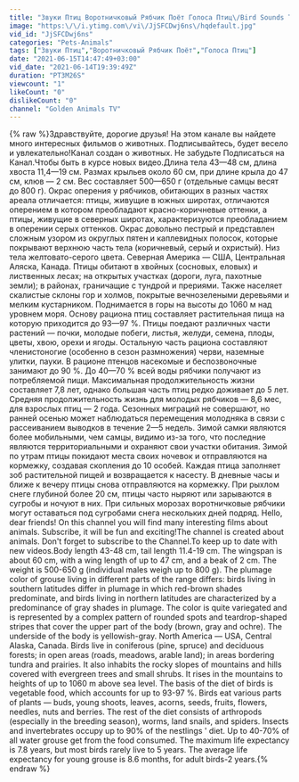 ```yaml
---
title: "Звуки Птиц Воротничковый Рябчик Поёт Голоса Птиц\/Bird Sounds The Collared Grouse Sings The Voices"
image: "https:\/\/i.ytimg.com\/vi\/JjSFCDwj6ns\/hqdefault.jpg"
vid_id: "JjSFCDwj6ns"
categories: "Pets-Animals"
tags: ["Звуки Птиц","Воротничковый Рябчик Поёт","Голоса Птиц"]
date: "2021-06-15T14:47:49+03:00"
vid_date: "2021-06-14T19:39:49Z"
duration: "PT3M26S"
viewcount: "1"
likeCount: "0"
dislikeCount: "0"
channel: "Golden Animals TV"
---
```

{% raw %}Здравствуйте, дорогие друзья! На этом канале вы найдете много интересных фильмов о животных. Подписывайтесь, будет весело и увлекательно!Канал создан о животных.  Не забудьте Подписаться на Канал.Чтобы быть в курсе новых видео.Длина тела 43—48 см, длина хвоста 11,4—19 см. Размах крыльев около 60 см, при длине крыла до 47 см, клюв — 2 см. Вес составляет 500—650 г (отдельные самцы весят до 800 г). Окрас оперения у рябчиков, обитающих в разных частях ареала отличается: птицы, живущие в южных широтах, отличаются оперением в котором преобладают красно-коричневые оттенки, а птицы, живущие в северных широтах, характеризуются преобладанием в оперении серых оттенков. Окрас довольно пестрый и представлен сложным узором из округлых пятен и каплевидных полосок, которые покрывают верхнюю часть тела (коричневый, серый и охристый). Низ тела желтовато-серого цвета. Северная Америка — США, Центральная Аляска, Канада. Птицы обитают в хвойных (сосновых, еловых) и лиственных лесах; на открытых участках (дороги, луга, пахотные земли); в районах, граничащие с тундрой и прериями. Также населяет скалистые склоны гор и холмов, покрытые вечнозелеными деревьями и мелким кустарником. Поднимается в горы на высоты до 1060 м над уровнем моря. Основу рациона птиц составляет растительная пища на которую приходится до 93—97 %. Птицы поедают различных части растений — почки, молодые побеги, листья, желуди, семена, плоды, цветы, хвою, орехи и ягоды. Остальную часть рациона составляют членистоногие (особенно в сезон размножения) черви, наземные улитки, пауки. В рационе птенцов насекомые и беспозвоночные занимают до 90 %. До 40—70 % всей воды рябчики получают из потребляемой пищи. Максимальная продолжительность жизни составляет 7,8 лет, однако большая часть птиц редко доживает до 5 лет. Средняя продолжительность жизнь для молодых рябчиков — 8,6 мес, для взрослых птиц — 2 года. Сезонных миграций не совершают, но ранней осенью может наблюдаться перемещения молодняка в связи с рассеиванием выводков в течение 2—5 недель. Зимой самки являются более мобильными, чем самцы, видимо из-за того, что последние являются территориальными и охраняют свои участки обитания. Зимой по утрам птицы покидают места своих ночевок и отправляются на кормежку, создавая скопления до 10 особей. Каждая птица заполняет зоб растительной пищей и возвращается к насесту. В дневные часы и ближе к вечеру птицы снова отправляются на кормежку. При рыхлом снеге глубиной более 20 см, птицы часто ныряют или зарываются в сугробы и ночуют в них. При сильных морозах воротничковые рябчики могут оставаться под сугробами снега нескольких дней подряд. Hello, dear friends! On this channel you will find many interesting films about animals. Subscribe, it will be fun and exciting!The channel is created about animals. Don't forget to subscribe to the Channel.To keep up to date with new videos.Body length 43-48 cm, tail length 11.4-19 cm. The wingspan is about 60 cm, with a wing length of up to 47 cm, and a beak of 2 cm. The weight is 500-650 g (individual males weigh up to 800 g). The plumage color of grouse living in different parts of the range differs: birds living in southern latitudes differ in plumage in which red-brown shades predominate, and birds living in northern latitudes are characterized by a predominance of gray shades in plumage. The color is quite variegated and is represented by a complex pattern of rounded spots and teardrop-shaped stripes that cover the upper part of the body (brown, gray and ochre). The underside of the body is yellowish-gray. North America — USA, Central Alaska, Canada. Birds live in coniferous (pine, spruce) and deciduous forests; in open areas (roads, meadows, arable land); in areas bordering tundra and prairies. It also inhabits the rocky slopes of mountains and hills covered with evergreen trees and small shrubs. It rises in the mountains to heights of up to 1060 m above sea level. The basis of the diet of birds is vegetable food, which accounts for up to 93-97 %. Birds eat various parts of plants — buds, young shoots, leaves, acorns, seeds, fruits, flowers, needles, nuts and berries. The rest of the diet consists of arthropods (especially in the breeding season), worms, land snails, and spiders. Insects and invertebrates occupy up to 90% of the nestlings ' diet. Up to 40-70% of all water grouse get from the food consumed. The maximum life expectancy is 7.8 years, but most birds rarely live to 5 years. The average life expectancy for young grouse is 8.6 months, for adult birds-2 years.{% endraw %}
